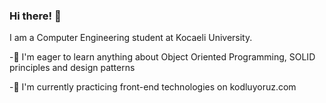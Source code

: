 ### Hi there! 👋

I am a Computer Engineering student at Kocaeli University.

-🔭 I'm eager to learn anything about Object Oriented Programming, SOLID principles and design patterns

-🌱 I'm currently practicing front-end technologies on kodluyoruz.com




<!--
**rukiyecanli1/rukiyecanli1** is a ✨ _special_ ✨ repository because its `README.md` (this file) appears on your GitHub profile.

Here are some ideas to get you started:

- 🔭 I’m currently working on ...
- 🌱 I’m currently learning ...
- 👯 I’m looking to collaborate on ...
- 🤔 I’m looking for help with ...
- 💬 Ask me about ...
- 📫 How to reach me: ...
- 😄 Pronouns: ...
- ⚡ Fun fact: ...
-->
